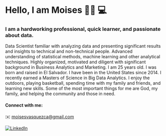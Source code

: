 # Hello, I am Moises 👋🏽 :computer:




### I am a hardworking professional, quick learner, and passionate about data.
Data Scientist familiar with analyzing data and presenting significant results and insights to technical and non-technical people. Advanced understanding of statistical methods, machine learning and other analytical techniques. Highly organized, motivated and diligent with significant background in Business Analytics and Marketing.
I am 25 years old.
I was born and raised in El Salvador. I have been in the United States since 2014.
I recently earned a Masters of Science in Big Data Analytics.
I enjoy the outdoors, playing basketball, spending time with my family and friends, and learning new skills.
Some of the most important things for me are God, my family, and helping the community and those in need.

#### Connect with me:
 :envelope: [moisesvasquezca@gmail.com](mailto:moisesvasquezca@gmail.com)
 
 <a href="https://www.linkedin.com/in/vasquezmoises/"><img src="https://img.shields.io/badge/LinkedIn--_.svg?style=social&logo=linkedin" alt="LinkedIn"></a>
